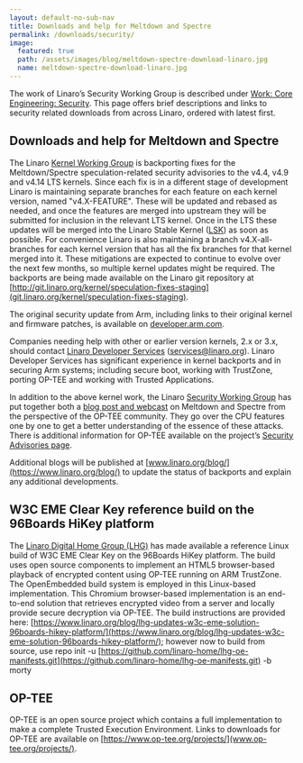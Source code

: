 ```yaml
---
layout: default-no-sub-nav
title: Downloads and help for Meltdown and Spectre
permalink: /downloads/security/
image:
  featured: true
  path: /assets/images/blog/meltdown-spectre-download-linaro.jpg
  name: meltdown-spectre-download-linaro.jpg  
---
```


The work of Linaro’s Security Working Group is described under [Work: Core Engineering: Security](https://www.linaro.org/core/security/). This page offers brief descriptions and links to security related downloads from across Linaro, ordered with latest first.

## Downloads and help for Meltdown and Spectre

The Linaro [Kernel Working Group](https://www.linaro.org/core/kernel/) is backporting fixes for the Meltdown/Spectre speculation-related security advisories to the v4.4, v4.9 and v4.14 LTS kernels. Since each fix is in a different stage of development Linaro is maintaining separate branches for each feature on each kernel version, named "v4.X-FEATURE". These will be updated and rebased as needed, and once the features are merged into upstream they will be submitted for inclusion in the relevant LTS kernel. Once in the LTS these updates will be merged into the Linaro Stable Kernel ([LSK](https://git.linaro.org/kernel/linux-linaro-stable.git/)) as soon as possible. For convenience Linaro is also maintaining a branch v4.X-all-branches for each kernel version that has all the fix branches for that kernel merged into it. These mitigations are expected to continue to evolve over the next few months, so multiple kernel updates might be required. The backports are being made available on the Linaro git repository at [http://git.linaro.org/kernel/speculation-fixes-staging](git.linaro.org/kernel/speculation-fixes-staging).  

The original security update from Arm, including links to their original kernel and firmware patches, is available on [developer.arm.com](https://developer.arm.com/support/security-update).

Companies needing help with other or earlier version kernels, 2.x or 3.x, should contact [Linaro Developer Services](https://www.linaro.org/services/#developer-services-contact-us) (services@linaro.org). Linaro Developer Services has significant experience in kernel backports and in securing Arm systems; including secure boot, working with TrustZone, porting OP-TEE and working with Trusted Applications.

In addition to the above kernel work, the Linaro [Security Working Group](https://www.linaro.org/core/security/) has put together both a [blog post and webcast](https://www.linaro.org/blog/meltdown-spectre/) on Meltdown and Spectre from the perspective of the OP-TEE community. They go over the CPU features one by one to get a better understanding of the essence of these attacks. There is additional information for OP-TEE available on the project’s [Security Advisories page](https://www.op-tee.org/security-advisories/).

Additional blogs will be published at [www.linaro.org/blog/](https://www.linaro.org/blog/) to update the status of backports and explain any additional developments.

## W3C EME Clear Key reference build on the 96Boards HiKey platform

The [Linaro Digital Home Group (LHG)](https://www.linaro.org/groups/lhg/) has made available a reference Linux build of W3C EME Clear Key on the 96Boards HiKey platform. The build uses open source components to implement an HTML5 browser-based playback of encrypted content using OP-TEE running on ARM TrustZone. The OpenEmbedded build system is employed in this Linux-based implementation. This Chromium browser-based implementation is an end-to-end solution that retrieves encrypted video from a server and locally provide secure decryption via OP-TEE. The build instructions are provided here:  [https://www.linaro.org/blog/lhg-updates-w3c-eme-solution-96boards-hikey-platform/](https://www.linaro.org/blog/lhg-updates-w3c-eme-solution-96boards-hikey-platform/); however now to build from source, use repo init -u [https://github.com/linaro-home/lhg-oe-manifests.git](https://github.com/linaro-home/lhg-oe-manifests.git) -b morty

## OP-TEE

OP-TEE is an open source project which contains a full implementation to make a complete Trusted Execution Environment. Links to downloads for OP-TEE are available on [https://www.op-tee.org/projects/](www.op-tee.org/projects/). 

